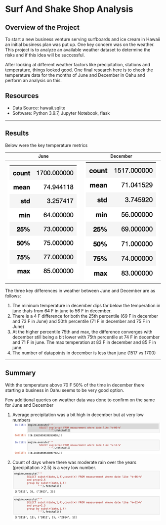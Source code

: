 # Surf And Shake Shop Analysis

## Overview of the Project

To start a new business venture serving surfboards and ice cream in Hawaii an initial business plan was put up. One key concern was on the weather. This project is to analyze an available weather dataset to determine the risks and if this idea will be successful.

After looking at different weather factors like precipitation, stations and temperature, things looked good. One final research here is to check the temperature data for the months of June and December in Oahu and perform an analysis on this.

## Resources
- Data Source: hawaii.sqlite
- Software: Python 3.9.7, Jupyter Notebook, flask
---

## Results

Below were the key temperature metrics 

June | December
:-------------------------:|:-------------------------:
![june_temperature](Resources/june_temperature.png)|![dec_temperature](Resources/dec_temperature.png)

The three key differences in weather between June and December are as follows:
1. The mininum temperature in december dips far below the temperation in june thats from 64 F in june to 56 F in december.
2. There is a 4 F difference for both the  25th percentile (69 F in december and 73 F in June) and 50th percentile (71 F in december and 75 F in June)
3. At the higher percentile 75th and max, the difference converges with december still being a bit lower with 75th percentile at 74 F in december and 71 F in june. The max temperation at 83 F in december and 85 F in june.
4. The number of datapoints in december is less than june (1517 vs 1700)

---

## Summary

With the temperature above 70 F 50% of the time in december there starting a business in Oahu seems to be very good option.

Few additional queries on weather data was done to confirm on the same for June and December

1. Average precipitation was a bit high in december but at very low numbers
![summary_prcp_avg](Resources/summary_prcp_avg.png)

2. Count of days where there was moderate rain over the years (precipitation >2.5) is a very low number.
![summary_prcp_high](Resources/summary_prcp_high.png)
